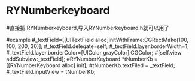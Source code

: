 # RYNumberkeyboard

#直接把 RYNumberkeyboard,导入RYNumberkeyboard.h就可以用了 

#example
#_textField=[[UITextField alloc]initWithFrame:CGRectMake(100, 100, 200, 30)];
#_textField.delegate=self;
#_textField.layer.borderWidth=1;
#_textField.layer.borderColor=[UIColor grayColor].CGColor;
#[self.view addSubview:_textField];
#RYNumberKeyboard *tNumberKb = [[RYNumberKeyboard alloc] init];
#tNumberKb.textFiled = _textField;
#_textField.inputView = tNumberKb;

